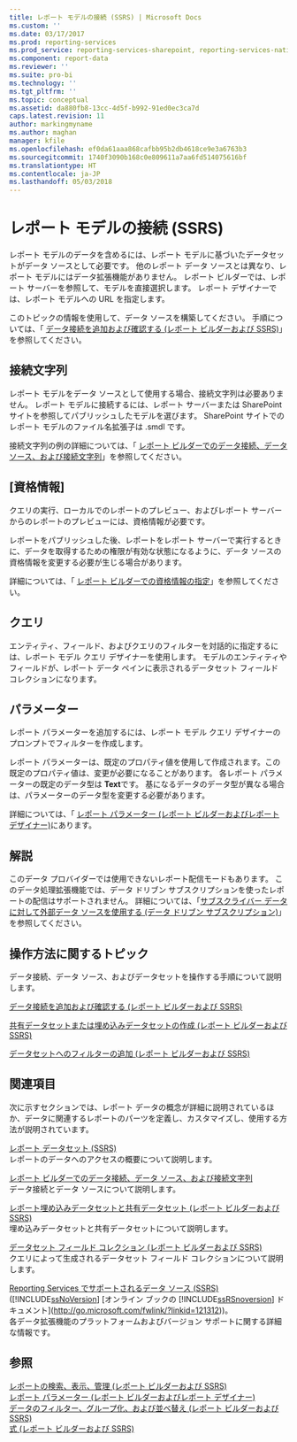 ```yaml
---
title: レポート モデルの接続 (SSRS) | Microsoft Docs
ms.custom: ''
ms.date: 03/17/2017
ms.prod: reporting-services
ms.prod_service: reporting-services-sharepoint, reporting-services-native
ms.component: report-data
ms.reviewer: ''
ms.suite: pro-bi
ms.technology: ''
ms.tgt_pltfrm: ''
ms.topic: conceptual
ms.assetid: da880fb8-13cc-4d5f-b992-91ed0ec3ca7d
caps.latest.revision: 11
author: markingmyname
ms.author: maghan
manager: kfile
ms.openlocfilehash: ef0da61aaa868cafbb95b2db4618ce9e3a6763b3
ms.sourcegitcommit: 1740f3090b168c0e809611a7aa6fd514075616bf
ms.translationtype: HT
ms.contentlocale: ja-JP
ms.lasthandoff: 05/03/2018
---
```

# <a name="report-model-connection-ssrs"></a>レポート モデルの接続 (SSRS)
  レポート モデルのデータを含めるには、レポート モデルに基づいたデータセットがデータ ソースとして必要です。 他のレポート データ ソースとは異なり、レポート モデルにはデータ拡張機能がありません。 レポート ビルダーでは、レポート サーバーを参照して、モデルを直接選択します。 レポート デザイナーでは、レポート モデルへの URL を指定します。  
  
 このトピックの情報を使用して、データ ソースを構築してください。 手順については、「 [データ接続を追加および確認する (レポート ビルダーおよび SSRS)](../../reporting-services/report-data/add-and-verify-a-data-connection-report-builder-and-ssrs.md)」を参照してください。  
  
##  <a name="Connection"></a> 接続文字列  
 レポート モデルをデータ ソースとして使用する場合、接続文字列は必要ありません。 レポート モデルに接続するには、レポート サーバーまたは SharePoint サイトを参照してパブリッシュしたモデルを選びます。 SharePoint サイトでのレポート モデルのファイル名拡張子は .smdl です。  
  
 接続文字列の例の詳細については、「 [レポート ビルダーでのデータ接続、データ ソース、および接続文字列](http://msdn.microsoft.com/library/7e103637-4371-43d7-821c-d269c2cc1b34)」を参照してください。  
  
  
##  <a name="Credentials"></a> [資格情報]  
 クエリの実行、ローカルでのレポートのプレビュー、およびレポート サーバーからのレポートのプレビューには、資格情報が必要です。  
  
 レポートをパブリッシュした後、レポートをレポート サーバーで実行するときに、データを取得するための権限が有効な状態になるように、データ ソースの資格情報を変更する必要が生じる場合があります。  
  
 詳細については、「 [レポート ビルダーでの資格情報の指定](http://msdn.microsoft.com/library/7412ce68-aece-41c0-8c37-76a0e54b6b53)」を参照してください。  
  
  
##  <a name="Query"></a> クエリ  
 エンティティ、フィールド、およびクエリのフィルターを対話的に指定するには、レポート モデル クエリ デザイナーを使用します。 モデルのエンティティやフィールドが、レポート データ ペインに表示されるデータセット フィールド コレクションになります。  
  
  
##  <a name="Parameters"></a> パラメーター  
 レポート パラメーターを追加するには、レポート モデル クエリ デザイナーのプロンプトでフィルターを作成します。  
  
 レポート パラメーターは、既定のプロパティ値を使用して作成されます。この既定のプロパティ値は、変更が必要になることがあります。 各レポート パラメーターの既定のデータ型は **Text**です。 基になるデータのデータ型が異なる場合は、パラメーターのデータ型を変更する必要があります。  
  
 詳細については、「 [レポート パラメーター (レポート ビルダーおよびレポート デザイナー)](../../reporting-services/report-design/report-parameters-report-builder-and-report-designer.md)にあります。  
  
  
##  <a name="Remarks"></a> 解説  
 このデータ プロバイダーでは使用できないレポート配信モードもあります。 このデータ処理拡張機能では、データ ドリブン サブスクリプションを使ったレポートの配信はサポートされません。 詳細については、「[サブスクライバー データに対して外部データ ソースを使用する (データ ドリブン サブスクリプション)](../../reporting-services/subscriptions/use-an-external-data-source-for-subscriber-data-data-driven-subscription.md)」を参照してください。  
  
  
##  <a name="HowTo"></a> 操作方法に関するトピック  
 データ接続、データ ソース、およびデータセットを操作する手順について説明します。  
  
 [データ接続を追加および確認する (レポート ビルダーおよび SSRS)](../../reporting-services/report-data/add-and-verify-a-data-connection-report-builder-and-ssrs.md)  
  
 [共有データセットまたは埋め込みデータセットの作成 (レポート ビルダーおよび SSRS)](../../reporting-services/report-data/create-a-shared-dataset-or-embedded-dataset-report-builder-and-ssrs.md)  
  
 [データセットへのフィルターの追加 (レポート ビルダーおよび SSRS)](../../reporting-services/report-data/add-a-filter-to-a-dataset-report-builder-and-ssrs.md)  
  
  
##  <a name="Related"></a> 関連項目  
 次に示すセクションでは、レポート データの概念が詳細に説明されているほか、データに関連するレポートのパーツを定義し、カスタマイズし、使用する方法が説明されています。  
  
 [レポート データセット (SSRS)](../../reporting-services/report-data/report-datasets-ssrs.md)  
 レポートのデータへのアクセスの概要について説明します。  
  
 [レポート ビルダーでのデータ接続、データ ソース、および接続文字列](http://msdn.microsoft.com/library/7e103637-4371-43d7-821c-d269c2cc1b34)  
 データ接続とデータ ソースについて説明します。  
  
 [レポート埋め込みデータセットと共有データセット (レポート ビルダーおよび SSRS)](../../reporting-services/report-data/report-embedded-datasets-and-shared-datasets-report-builder-and-ssrs.md)  
 埋め込みデータセットと共有データセットについて説明します。  
  
 [データセット フィールド コレクション (レポート ビルダーおよび SSRS)](../../reporting-services/report-data/dataset-fields-collection-report-builder-and-ssrs.md)  
 クエリによって生成されるデータセット フィールド コレクションについて説明します。  
  
 [Reporting Services でサポートされるデータ ソース &#40;SSRS&#41;](../../reporting-services/report-data/data-sources-supported-by-reporting-services-ssrs.md) ([!INCLUDE[ssNoVersion](../../includes/ssnoversion-md.md)] [オンライン ブックの [!INCLUDE[ssRSnoversion](../../includes/ssrsnoversion-md.md)] ドキュメント](http://go.microsoft.com/fwlink/?linkid=121312))。  
 各データ拡張機能のプラットフォームおよびバージョン サポートに関する詳細な情報です。  
  
  
## <a name="see-also"></a>参照  
 [レポートの検索、表示、管理 &#40;レポート ビルダーおよび SSRS&#41;](../../reporting-services/report-builder/finding-viewing-and-managing-reports-report-builder-and-ssrs.md)   
 [レポート パラメーター (レポート ビルダーおよびレポート デザイナー)](../../reporting-services/report-design/report-parameters-report-builder-and-report-designer.md)   
 [データのフィルター、グループ化、および並べ替え (レポート ビルダーおよび SSRS)](../../reporting-services/report-design/filter-group-and-sort-data-report-builder-and-ssrs.md)   
 [式 &#40;レポート ビルダーおよび SSRS&#41;](../../reporting-services/report-design/expressions-report-builder-and-ssrs.md)  
  
  
